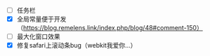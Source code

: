 - [ ] 任务栏
- [X] 全局常量便于开发（https://blog.remelens.link/index.php/blog/48#comment-150）
- [ ] 最大化窗口效果
- [x] 修复safari上滚动条bug（webkit我爱你…）
